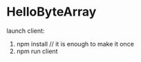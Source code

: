 # HelloByteArray

launch client:
1. npm install      // it is enough to make it once
2. npm run client
